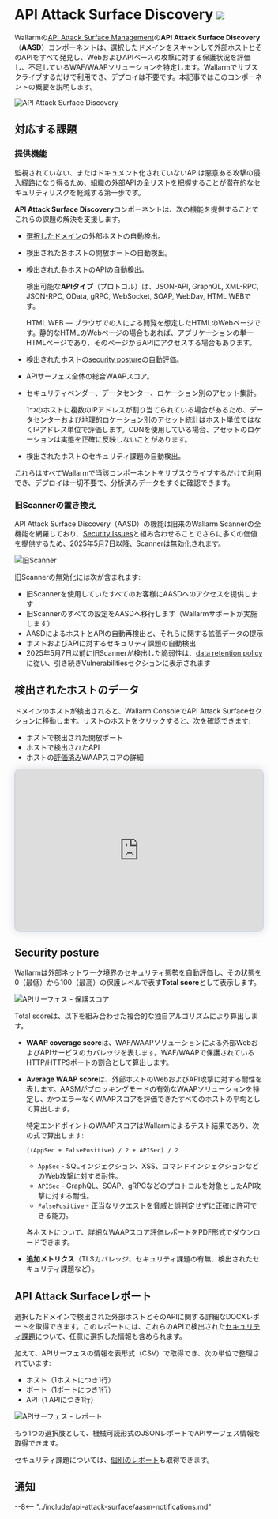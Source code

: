 [link-aasm-security-issue-risk-level]:  security-issues.md#issue-risk-level
[link-integrations-intro]:              ../user-guides/settings/integrations/integrations-intro.md
[link-integrations-email]:              ../user-guides/settings/integrations/email.md#setting-up-integration

# API Attack Surface Discovery <a href="../../about-wallarm/subscription-plans/#api-attack-surface"><img src="../../images/api-attack-surface-tag.svg" style="border: none;"></a>

Wallarmの[API Attack Surface Management](overview.md)の**API Attack Surface Discovery**（**AASD**）コンポーネントは、選択したドメインをスキャンして外部ホストとそのAPIをすべて発見し、WebおよびAPIベースの攻撃に対する保護状況を評価し、不足しているWAF/WAAPソリューションを特定します。Wallarmでサブスクライブするだけで利用でき、デプロイは不要です。本記事ではこのコンポーネントの概要を説明します。

![API Attack Surface Discovery](../images/api-attack-surface/aasm-api-surface.png)

## 対応する課題

### 提供機能

監視されていない、またはドキュメント化されていないAPIは悪意ある攻撃の侵入経路になり得るため、組織の外部APIの全リストを把握することが潜在的なセキュリティリスクを軽減する第一歩です。

**API Attack Surface Discovery**コンポーネントは、次の機能を提供することでこれらの課題の解決を支援します。

* [選択したドメイン](setup.md)の外部ホストの自動検出。
* 検出された各ホストの開放ポートの自動検出。
* 検出された各ホストのAPIの自動検出。

    検出可能な**APIタイプ**（プロトコル）は、JSON-API, GraphQL, XML-RPC, JSON-RPC, OData, gRPC, WebSocket, SOAP, WebDav, HTML WEBです。

    HTML WEB — ブラウザでの人による閲覧を想定したHTMLのWebページです。静的なHTMLのWebページの場合もあれば、アプリケーションの単一HTMLページであり、そのページからAPIにアクセスする場合もあります。

* 検出されたホストの[security posture](#security-posture)の自動評価。
* APIサーフェス全体の総合WAAPスコア。
* セキュリティベンダー、データセンター、ロケーション別のアセット集計。

    1つのホストに複数のIPアドレスが割り当てられている場合があるため、データセンターおよび地理的ロケーション別のアセット統計はホスト単位ではなくIPアドレス単位で評価します。CDNを使用している場合、アセットのロケーションは実態を正確に反映しないことがあります。

* 検出されたホストのセキュリティ課題の自動検出。

これらはすべてWallarmで当該コンポーネントをサブスクライブするだけで利用でき、デプロイは一切不要で、分析済みデータをすぐに確認できます。

### 旧Scannerの置き換え

API Attack Surface Discovery（AASD）の機能は旧来のWallarm Scannerの全機能を網羅しており、[Security Issues](security-issues.md)と組み合わせることでさらに多くの価値を提供するため、2025年5月7日以降、Scannerは無効化されます。

![旧Scanner](../images/user-guides/scanner/check-scope.png)

旧Scannerの無効化には次が含まれます:

* 旧Scannerを使用していたすべてのお客様にAASDへのアクセスを提供します
* 旧Scannerのすべての設定をAASDへ移行します（Wallarmサポートが実施します）
* AASDによるホストとAPIの自動再検出と、それらに関する拡張データの提示
* ホストおよびAPIに対するセキュリティ課題の自動検出
* 2025年5月7日以前に旧Scannerが検出した脆弱性は、[data retention policy](../about-wallarm/data-retention-policy.md)に従い、引き続きVulnerabilitiesセクションに表示されます

## 検出されたホストのデータ

ドメインのホストが検出されると、Wallarm ConsoleでAPI Attack Surfaceセクションに移動します。リストのホストをクリックすると、次を確認できます: 

* ホストで検出された開放ポート
* ホストで検出されたAPI
* ホストの[評価済み](#security-posture)WAAPスコアの詳細

<div>
  <script async src="https://js.storylane.io/js/v2/storylane.js"></script>
  <div class="sl-embed" style="position:relative;padding-bottom:calc(60.65% + 25px);width:100%;height:0;transform:scale(1)">
    <iframe loading="lazy" class="sl-demo" src="https://wallarm.storylane.io/demo/dqmlj6dzflgq?embed=inline" name="sl-embed" allow="fullscreen" allowfullscreen style="position:absolute;top:0;left:0;width:100%!important;height:100%!important;border:1px solid rgba(63,95,172,0.35);box-shadow: 0px 0px 18px rgba(26, 19, 72, 0.15);border-radius:10px;box-sizing:border-box;"></iframe>
  </div>
</div>

## Security posture

Wallarmは外部ネットワーク境界のセキュリティ態勢を自動評価し、その状態を0（最低）から100（最高）の保護レベルで表す**Total score**として表示します。

![APIサーフェス - 保護スコア](../images/api-attack-surface/aasm-api-surface-protection-score.png)

Total scoreは、以下を組み合わせた複合的な独自アルゴリズムにより算出します。

* **WAAP coverage score**は、WAF/WAAPソリューションによる外部WebおよびAPIサービスのカバレッジを表します。WAF/WAAPで保護されているHTTP/HTTPSポートの割合として算出します。
* **Average WAAP score**は、外部ホストのWebおよびAPI攻撃に対する耐性を表します。AASMがブロッキングモードの有効なWAAPソリューションを特定し、かつエラーなくWAAPスコアを評価できたすべてのホストの平均として算出します。

    特定エンドポイントのWAAPスコアはWallarmによるテスト結果であり、次の式で算出します:

    ```
    ((AppSec + FalsePositive) / 2 + APISec) / 2
    ```

    * `AppSec` - SQLインジェクション、XSS、コマンドインジェクションなどのWeb攻撃に対する耐性。
    * `APISec` - GraphQL、SOAP、gRPCなどのプロトコルを対象としたAPI攻撃に対する耐性。
    * `FalsePositive` - 正当なリクエストを脅威と誤判定せずに正確に許可できる能力。

    各ホストについて、詳細なWAAPスコア評価レポートをPDF形式でダウンロードできます。

* **追加メトリクス**（TLSカバレッジ、セキュリティ課題の有無、検出されたセキュリティ課題など）。

## API Attack Surfaceレポート

選択したドメインで検出された外部ホストとそのAPIに関する詳細なDOCXレポートを取得できます。このレポートには、これらのAPIで検出された[セキュリティ課題](security-issues.md)について、任意に選択した情報も含められます。

加えて、APIサーフェスの情報を表形式（CSV）で取得でき、次の単位で整理されています:

* ホスト（1ホストにつき1行）
* ポート（1ポートにつき1行）
* API（1 APIにつき1行）

![APIサーフェス - レポート](../images/api-attack-surface/aasm-reports.png)

もう1つの選択肢として、機械可読形式のJSONレポートでAPIサーフェス情報を取得できます。

セキュリティ課題については、[個別のレポート](security-issues.md#security-issue-reports)も取得できます。

## 通知

--8<-- "../include/api-attack-surface/aasm-notifications.md"